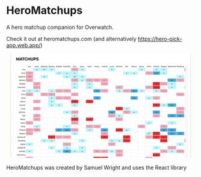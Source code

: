 # HeroMatchups

A hero matchup companion for Overwatch. 

Check it out at heromatchups.com (and alternatively https://hero-pick-app.web.app/)


![](client/public/heropick-screenshot1.png)

HeroMatchups was created by Samuel Wright and uses the React library
